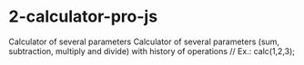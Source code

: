 # 2-calculator-pro-js
Calculator of several parameters
Calculator of several parameters (sum, subtraction, multiply and divide) with history of operations // Ex.: calc(1,2,3);
